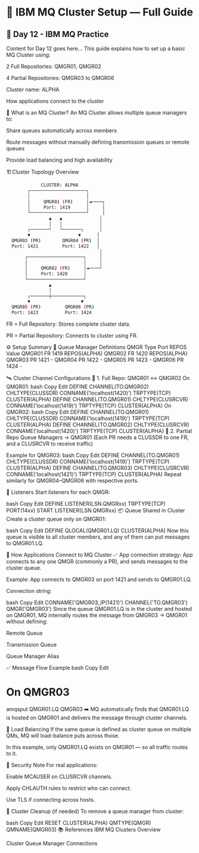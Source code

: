 
# 📘 IBM MQ Cluster Setup — Full Guide
## 📘 Day 12 - IBM MQ Practice

Content for Day 12 goes here...
This guide explains how to set up a basic MQ Cluster using:

2 Full Repositories: QMGR01, QMGR02

4 Partial Repositories: QMGR03 to QMGR06

Cluster name: ALPHA

How applications connect to the cluster

🧠 What is an MQ Cluster?
An MQ Cluster allows multiple queue managers to:

Share queues automatically across members

Route messages without manually defining transmission queues or remote queues

Provide load balancing and high availability

🏗Cluster Topology Overview
```bash
             CLUSTER: ALPHA
        ┌─────────────────────┐
        │                     │
        │     QMGR01 (FR)     │◄────┐
        │     Port: 1419      │     │
        └─────────────────────┘     │
                ▲   ▲              │
                │   │              │
        ┌───────┘   └───────┐      │
        ▼                  ▼      │
  QMGR03 (PR)        QMGR04 (PR)  │
  Port: 1421         Port: 1422   │
                                   │
       ┌─────────────────────┐     │
       │                     │     │
       │     QMGR02 (FR)     │◄────┘
       │     Port: 1420      │
       └─────────────────────┘
                ▲
                │
        ┌───────┼────────────┐
        ▼                   ▼
  QMGR05 (PR)         QMGR06 (PR)
  Port: 1423          Port: 1424
 ```
FR = Full Repository: Stores complete cluster data.

PR = Partial Repository: Connects to cluster using FR.

⚙️ Setup Summary
🔹 Queue Manager Definitions
QMGR	Type	Port	REPOS Value
QMGR01	FR	1419	REPOS(ALPHA)
QMGR02	FR	1420	REPOS(ALPHA)
QMGR03	PR	1421	-
QMGR04	PR	1422	-
QMGR05	PR	1423	-
QMGR06	PR	1424	-

🛰️ Cluster Channel Configurations
🎯 1. Full Repo: QMGR01 ↔ QMGR02
On QMGR01:
bash
Copy
Edit
DEFINE CHANNEL(TO.QMGR02) CHLTYPE(CLUSSDR) CONNAME('localhost(1420)') TRPTYPE(TCP) CLUSTER(ALPHA)
DEFINE CHANNEL(TO.QMGR01) CHLTYPE(CLUSRCVR) CONNAME('localhost(1419)') TRPTYPE(TCP) CLUSTER(ALPHA)
On QMGR02:
bash
Copy
Edit
DEFINE CHANNEL(TO.QMGR01) CHLTYPE(CLUSSDR) CONNAME('localhost(1419)') TRPTYPE(TCP) CLUSTER(ALPHA)
DEFINE CHANNEL(TO.QMGR02) CHLTYPE(CLUSRCVR) CONNAME('localhost(1420)') TRPTYPE(TCP) CLUSTER(ALPHA)
🎯 2. Partial Repo Queue Managers → QMGR01
(Each PR needs a CLUSSDR to one FR, and a CLUSRCVR to receive traffic)

Example for QMGR03:
bash
Copy
Edit
DEFINE CHANNEL(TO.QMGR01) CHLTYPE(CLUSSDR) CONNAME('localhost(1419)') TRPTYPE(TCP) CLUSTER(ALPHA)
DEFINE CHANNEL(TO.QMGR03) CHLTYPE(CLUSRCVR) CONNAME('localhost(1421)') TRPTYPE(TCP) CLUSTER(ALPHA)
Repeat similarly for QMGR04–QMGR06 with respective ports.

📢 Listeners
Start listeners for each QMGR:

bash
Copy
Edit
DEFINE LISTENER(LSN.QMGRxx) TRPTYPE(TCP) PORT(14xx)
START LISTENER(LSN.QMGRxx)
📦 Queue Shared in Cluster
Create a cluster queue only on QMGR01:

bash
Copy
Edit
DEFINE QLOCAL(QMGR01.LQ) CLUSTER(ALPHA)
Now this queue is visible to all cluster members, and any of them can put messages to QMGR01.LQ.

🔗 How Applications Connect to MQ Cluster
✅ App connection strategy:
App connects to any one QMGR (commonly a PR), and sends messages to the cluster queue.

Example:
App connects to QMGR03 on port 1421 and sends to QMGR01.LQ.

Connection string:

bash
Copy
Edit
CONNAME('QMGR03_IP(1421)') CHANNEL('TO.QMGR03') QMGR('QMGR03')
Since the queue QMGR01.LQ is in the cluster and hosted on QMGR01, MQ internally routes the message from QMGR03 → QMGR01 without defining:

Remote Queue

Transmission Queue

Queue Manager Alias

✅ Message Flow Example
bash
Copy
Edit
# On QMGR03
amqsput QMGR01.LQ QMGR03
➡️ MQ automatically finds that QMGR01.LQ is hosted on QMGR01 and delivers the message through cluster channels.

🧠 Load Balancing
If the same queue is defined as cluster queue on multiple QMs, MQ will load-balance puts across those.

In this example, only QMGR01.LQ exists on QMGR01 — so all traffic routes to it.

🔐 Security Note
For real applications:

Enable MCAUSER on CLUSRCVR channels.

Apply CHLAUTH rules to restrict who can connect.

Use TLS if connecting across hosts.

🧼 Cluster Cleanup (if needed)
To remove a queue manager from cluster:

bash
Copy
Edit
RESET CLUSTER(ALPHA) QMTYPE(QMGR) QMNAME(QMGR03)
📚 References
IBM MQ Clusters Overview

Cluster Queue Manager Connections

